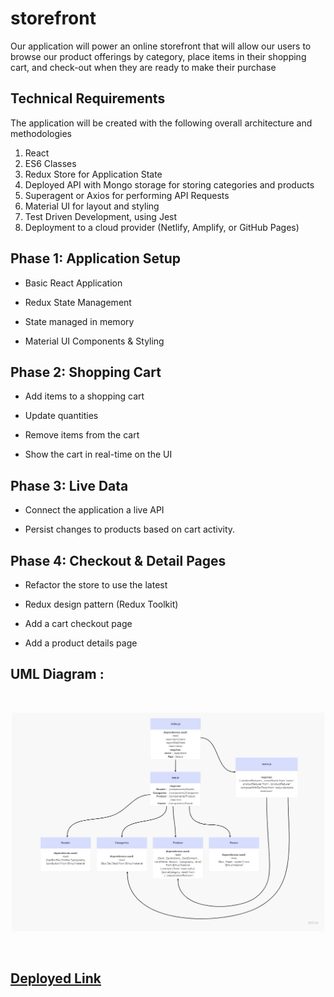 # storefront

Our application will power an online storefront that will allow our users to browse our product offerings by category, place items in their shopping cart, and check-out when they are ready to make their purchase 

## Technical Requirements
The application will be created with the following overall architecture and methodologies

1. React
2. ES6 Classes
3. Redux Store for Application State
4. Deployed API with Mongo storage for storing categories and products
5. Superagent or Axios for performing API Requests
6. Material UI for layout and styling
7. Test Driven Development, using Jest
8. Deployment to a cloud provider (Netlify, Amplify, or GitHub Pages)



## Phase 1: Application Setup

- Basic React Application

- Redux State Management

- State managed in memory

- Material UI Components & Styling

## Phase 2: Shopping Cart

- Add items to a shopping cart

- Update quantities

- Remove items from the cart

- Show the cart in real-time on the UI


## Phase 3: Live Data

- Connect the application a live API

- Persist changes to products based on cart activity.

## Phase 4: Checkout & Detail Pages

- Refactor the store to use the latest

- Redux design pattern (Redux Toolkit)

- Add a cart checkout page

- Add a product details page

## UML Diagram :

<br>

![](./storeFrontUML.jpg)

<br>

## [Deployed Link](https://storefront-one-lime.vercel.app/)

